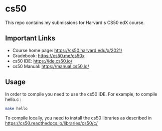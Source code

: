 # cs50
This repo contains my submissions for Harvard's CS50 edX course.
## Important Links
- Course home page: https://cs50.harvard.edu/x/2021/
- Gradebook: https://cs50.me/cs50x
- cs50 IDE: https://ide.cs50.io/
- cs50 Manual: https://manual.cs50.io/

## Usage
In order to compile you need to use the cs50 IDE. For example, to compile hello.c :
```bash
make hello
``` 

To compile locally, you need to install the cs50 libraries as described in https://cs50.readthedocs.io/libraries/cs50/c/
